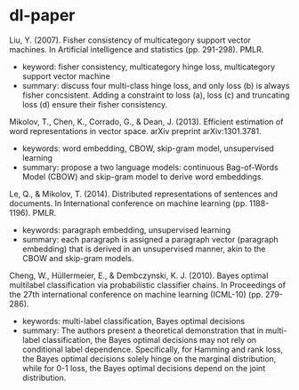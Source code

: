 # dl-paper

Liu, Y. (2007). Fisher consistency of multicategory support vector machines. In Artificial intelligence and statistics (pp. 291-298). PMLR.

* keyword: fisher consistency, multicategory hinge loss, multicategory support vector machine
* summary: discuss four multi-class hinge loss, and only loss (b) is always fisher concsistent. Adding a constraint to loss (a), loss (c) and truncating loss (d) ensure their fisher consistency. 

Mikolov, T., Chen, K., Corrado, G., & Dean, J. (2013). Efficient estimation of word representations in vector space. arXiv preprint arXiv:1301.3781.

* keywords: word embedding, CBOW, skip-gram model, unsupervised learning
* summary: propose a two language models: continuous Bag-of-Words Model (CBOW) and skip-gram model to derive word embeddings.

Le, Q., & Mikolov, T. (2014). Distributed representations of sentences and documents. In International conference on machine learning (pp. 1188-1196). PMLR.

* keywords: paragraph embedding, unsupervised learning
* summary: each paragraph is assigned a paragraph vector (paragraph embedding) that is derived in an unsupervised manner, akin to the CBOW and skip-gram models.

Cheng, W., Hüllermeier, E., & Dembczynski, K. J. (2010). Bayes optimal multilabel classification via probabilistic classifier chains. In Proceedings of the 27th international conference on machine learning (ICML-10) (pp. 279-286).

* keywords: multi-label classification, Bayes optimal decisions
* summary: The authors present a theoretical demonstration that in multi-label classification, the Bayes optimal decisions may not rely on conditional label dependence. Specifically, for Hamming and rank loss, the Bayes optimal decisions solely hinge on the marginal distribution, while for 0-1 loss, the Bayes optimal decisions depend on the joint distribution.